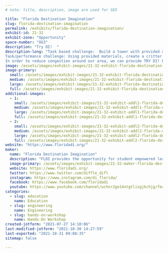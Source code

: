 ```yaml
---
# note: title, description, image are used for SEO

title: "Florida Destination Imagination"
slug: florida-destination-imagination
permalink: /exhibits/florida-destination-imagination/
exhibit-id: 21-32
exhibit-zone: "Opportunity"
space-number: "OG3"
description: "Try DI!  "
description-long: "Task based challenge:  Build a tower with provided materials that can hold a cup of critters.
Task/performance challenge: Using provided materials, create a critter that can climb, then tell us about your critter.
In order to reduce congestion around our area, we can provide TRY DI! bags containing the challenge so that overflow can take the challenge away to try later or at home."
image: /assets/images/exhibit-images/21-32-exhibit-florida-destination-imagination-banner-at-2018-makerfaire-large.jpg
image-primary: 
  small: /assets/images/exhibit-images/21-32-exhibit-florida-destination-imagination-banner-at-2018-makerfaire-small.jpg
  medium: /assets/images/exhibit-images/21-32-exhibit-florida-destination-imagination-banner-at-2018-makerfaire-medium.jpg
  large: /assets/images/exhibit-images/21-32-exhibit-florida-destination-imagination-banner-at-2018-makerfaire-large.jpg
  full: /assets/images/exhibit-images/21-32-exhibit-florida-destination-imagination-banner-at-2018-makerfaire-full.jpg
additional-images: 
  - 1:
    small: /assets/images/exhibit-images/21-32-exhibit-addl1-florida-destination-imagination-critter-creation-2018-small.jpg
    medium: /assets/images/exhibit-images/21-32-exhibit-addl1-florida-destination-imagination-critter-creation-2018-medium.jpg
    large: /assets/images/exhibit-images/21-32-exhibit-addl1-florida-destination-imagination-critter-creation-2018-large.jpg
    full: /assets/images/exhibit-images/21-32-exhibit-addl1-florida-destination-imagination-critter-creation-2018-full.jpg
  - 2:
    small: /assets/images/exhibit-images/21-32-exhibit-addl2-florida-destination-imagination-tall-tower-2018-small.jpg
    medium: /assets/images/exhibit-images/21-32-exhibit-addl2-florida-destination-imagination-tall-tower-2018-medium.jpg
    large: /assets/images/exhibit-images/21-32-exhibit-addl2-florida-destination-imagination-tall-tower-2018-large.jpg
    full: /assets/images/exhibit-images/21-32-exhibit-addl2-florida-destination-imagination-tall-tower-2018-full.jpg
website: "https://www.floridadi.org/"
maker: 
  name: "Florida Destination Imagination"
  description: "FLDI provides the opportunity for student empowered learning while they explore STEM/STEAM concepts in a hands-on environment. Students own all decisions, creations, and results.  We provide a space for creative problem solving so that participants learn how to think, not what to think.  Our competitions are friendly and designed to motivate teams to reach for the stars, while also rooting for each other. This is all within a framework of global diversity as we encourage and celebrate differences in each other, and differences in ideas."
  image-primary: /assets/images/exhibit-images/21-32-maker-florida-destination-imagination-florida-logo-horizontal-rgb-01-medium.jpg
  website: https://www.floridadi.org/
  twitter: https://www.twitter.com/diffle_difl
  instagram: https://www.instagram.com/di_florida/
  facebook: https://www.facebook.com/floridadi
  youtube: https://www.youtube.com/channel/uchnr2go14xtgtlisgjkchjg/featured
categories: 
  - slug: education
    name: Education
  - slug: engineering
    name: Engineering
  - slug: hands-on-workshop
    name: Hands-On Workshop
created-jotform: "2021-07-27 14:10:06"
last-modified-jotform: "2021-10-30 14:27:59"
last-exported: "2021-10-31 09:08:35"
sitemap: false

---
```

